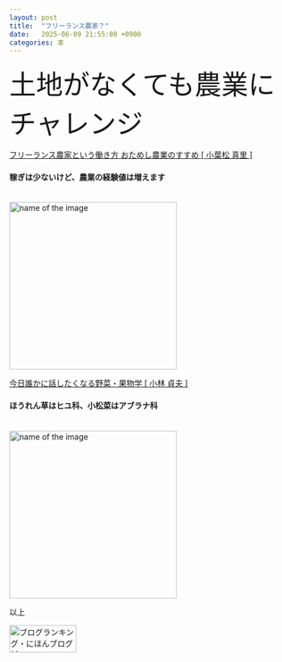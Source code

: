 ```yaml
---
layout: post
title:  "フリーランス農家？"
date:   2025-06-09 21:55:00 +0900
categories: 本
---
```



<font size="7" face="ＭＳ ゴシック">土地がなくても農業にチャレンジ</font>

<a href="https://hb.afl.rakuten.co.jp/ichiba/298dc662.e1081edd.298dc663.4277a342/?pc=https%3A%2F%2Fitem.rakuten.co.jp%2Fbook%2F18067673%2F&link_type=text&ut=eyJwYWdlIjoiaXRlbSIsInR5cGUiOiJ0ZXh0Iiwic2l6ZSI6IjI0MHgyNDAiLCJuYW0iOjEsIm5hbXAiOiJyaWdodCIsImNvbSI6MSwiY29tcCI6ImRvd24iLCJwcmljZSI6MCwiYm9yIjoxLCJjb2wiOjEsImJidG4iOjEsInByb2QiOjAsImFtcCI6ZmFsc2V9" target="_blank" rel="nofollow sponsored noopener" style="word-wrap:break-word;">フリーランス農家という働き方 おためし農業のすすめ [ 小葉松 真里 ]</a>
<h4>稼ぎは少ないけど、農業の経験値は増えます</h4><br>
<img src="https://se8move.github.io/blog/img/IMG_6109.JPG" alt="name of the image" width="300" height="auto">

<br>

<a href="https://hb.afl.rakuten.co.jp/ichiba/298dc662.e1081edd.298dc663.4277a342/?pc=https%3A%2F%2Fitem.rakuten.co.jp%2Fbook%2F18174197%2F&link_type=text&ut=eyJwYWdlIjoiaXRlbSIsInR5cGUiOiJ0ZXh0Iiwic2l6ZSI6IjI0MHgyNDAiLCJuYW0iOjEsIm5hbXAiOiJyaWdodCIsImNvbSI6MSwiY29tcCI6ImRvd24iLCJwcmljZSI6MCwiYm9yIjoxLCJjb2wiOjEsImJidG4iOjEsInByb2QiOjAsImFtcCI6ZmFsc2V9" target="_blank" rel="nofollow sponsored noopener" style="word-wrap:break-word;">今日誰かに話したくなる野菜・果物学 [ 小林 貞夫 ]</a>
<h4>ほうれん草はヒユ科、小松菜はアブラナ科</h4><br>
<img src="https://se8move.github.io/blog/img/IMG_6110.JPG" alt="name of the image" width="300" height="auto">


以上  

<a href="https://blogmura.com/ranking/in?p_cid=11125410" target="_blank"><img src="https://b.blogmura.com/banner-blogmura-portfolio.svg" width="120" height="49" border="0" alt="ブログランキング・にほんブログ村へ" /></a>
